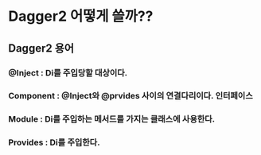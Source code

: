 # Dagger2 어떻게 쓸까??

## Dagger2 용어

### @Inject : Di를 주입당할 대상이다.

### Component : @Inject와 @prvides 사이의 연결다리이다. 인터페이스

### Module : Di를 주입하는 메서드를 가지는 클래스에 사용한다.

### Provides : Di를 주입한다.